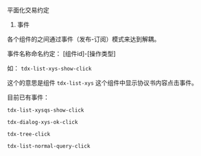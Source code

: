 平面化交易约定

1. 事件

各个组件的之间通过事件（发布-订阅）模式来达到解耦。

事件名称命名约定： [组件id]-[操作类型]

如： `tdx-list-xys-show-click`

这个的意思是组件 `tdx-list-xys` 这个组件中显示协议书内容点击事件。

目前已有事件：

```
tdx-list-xysqs-show-click

tdx-dialog-xys-ok-click

tdx-tree-click

tdx-list-normal-query-click

```